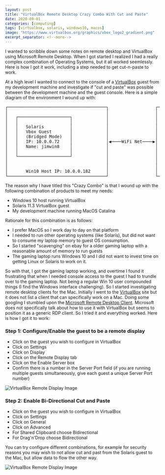 ```yaml
---
layout: post
title: "VirtualBox Remote Desktop Crazy Combo With Cut and Paste"
date: 2020-09-01
categories: [computing]
tags: [virtualbox, solaris, windows10, macos]
image: "https://www.virtualbox.org/graphics/vbox_logo2_gradient.png"
excerpt_separator: <!--more-->
---
```


I wanted to scribble down some notes on remote desktop and VirtualBox
using Microsoft Remote Desktop. When I got started I realized I had
a really complex combination of Operating Systems, but it all worked
seemlessly. Here is how I got it work, including a step needed to get
cut-n-paste to work.

<!--more-->

At a high level I wanted to connect to the console of a
[VirtualBox](https://www.virtualbox.org) guest from my development machine and
investigate if "cut and paste" was possible between the development machine
and the guest console. Here is a simple diagram of the environment I wound up
with:


<pre>
┌──────────────────────────────────────┐                  ┌──────────────────────────────────────┐
│                                      │                  │                                      │
│   ┌────────────────────┐             │                  │   ┌────────────────────┐             │
│   │                    │             │                  │   │                    │             │
│   │   Solaris          │             │                  │   │   Microsoft        │             │
│   │   Vbox Guest       │             │                  │   │   Remote Desktop   │             │
│   │   (Bridged Mode)   │             │                  │   │                    │             │
│   │   IP: 10.0.0.72    │             │◀────WiFi Net────▶│   │                    │             │
│   │   Name: jimwin8    │             │                  │   │                    │             │
│   │                    │             │                  │   │                    │             │
│   └────────────────────┘             │                  │   └────────────────────┘             │
│                                      │                  │                                      │
│                                      │                  │                                      │
│       Win10 Host IP: 10.0.0.182      │                  │       MacOS (machine I type on)      │
└──────────────────────────────────────┘                  └──────────────────────────────────────┘
</pre>

The reason why I have titled this "Crazy Combo" is that I wound up with the
following combination of products to meet my needs:

- Windows 10 host running VirtualBox
- Solaris 11.3 VirtualBox guest
- My development machine running MacOS Catalina

Rationale for this combination is as follows:

- I prefer MacOS so I work day to day on that platform
- I needed to run other operating systems (like Solaris), but did not want to
  consume my laptop memory to guest OS consumption.
- So I started "scavenging" on ebay for a older gaming laptop with a
  reasonable amount of memory to run guests
- The gaming laptop runs Windows 10 and I did not want to invest time on
  getting Linux or Solaris to work on it.

So with that, I got the gaming laptop working, and overtime I found it 
frustrating that when I needed console access to the guest I had to trundle over to the
gaming laptop. Not being a regular Win 10 user compounded things (I find the
Windows interface challenging). So I started
investigating remote desktop clients for the Mac. Initially I went to the
[VirtualBox](https://www.virtualbox.org/manual/UserManual.html#rdp-viewers)
site but it does not list a client that can specifically work on a Mac. Doing
some googling I stumbled upon the [Microsoft Remote
Desktop Client](https://docs.microsoft.com/en-us/windows-server/remote/remote-desktop-services/clients/remote-desktop-mac).
Microsoft does not specifically talk about how to use it with VirtualBox but
seems to position it as a generic RDP client. So I tried it and everything
worked. Here is how I got it to work:

### Step 1: Configure/Enable the guest to be a remote display

- Click on the guest you wish to configure in VirtualBox
- Click on Settings
- Click on Display
- Click on the Remote Display tab
- Click on the Enable Server box
- Confirm there is a number in the Server Port field (if you are running
  multiple guests simultaneously, give each guest a unique Server Port number)

![VirtualBox Remote Display Image](https://jimhall.github.io/assets/images/)

### Step 2: Enable Bi-Directional Cut and Paste

- Click on the guest you wish to configure in VirtualBox
- Click on Settings
- Click on General
- Click on Advanced
- For Shared Clipboard choose Bidirectional
- For Drag'n'Drop choose Bidirectional

You can try configure different combinations, for example for security
reasons you may wish to not allow cut and past from the Solaris guest to the
Mac, but allow data to flow the other way.




![VirtualBox Remote Display Image](https://jimhall.github.io/assets/images/)
